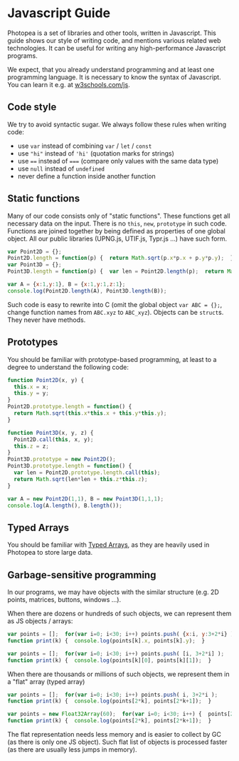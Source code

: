 # Javascript Guide

Photopea is a set of libraries and other tools, written in Javascript. This guide shows our style of writing code, 
and mentions various related web technologies. It can be useful for writing any high-performance Javascript programs.

We expect, that you already understand programming and at least one programming language.
It is necessary to know the syntax of Javascript. You can learn it e.g. at [w3schools.com/js](https://www.w3schools.com/js/).

## Code style
We try to avoid syntactic sugar. We always follow these rules when writing code:

- use `var` instead of combining `var` / `let` / `const`
- use `"hi"` instead of `'hi'` (quotation marks for strings)
- use `==` instead of `===` (compare only values with the same data type) 
- use `null` instead of `undefined`
- never define a function inside another function

## Static functions

Many of our code consists only of "static functions". These functions get all necessary data on the input. 
There is no `this`, `new`, `prototype` in such code. Functions are joined together by being defined as properties of one global object.
All our public libraries (UPNG.js, UTIF.js, Typr.js ...) have such form.

```js
var Point2D = {};  
Point2D.length = function(p) {  return Math.sqrt(p.x*p.x + p.y*p.y);  }
var Point3D = {};  
Point3D.length = function(p) {  var len = Point2D.length(p);  return Math.sqrt(len*len + p.z*p.z);  }
```
```js
var A = {x:1,y:1}, B = {x:1,y:1,z:1};  
console.log(Point2D.length(A), Point3D.length(B));
```

Such code is easy to rewrite into C (omit the global object `var ABC = {};`, change function names from `ABC.xyz` to `ABC_xyz`). 
Objects can be `struct`s. They never have methods.

## Prototypes

You should be familiar with prototype-based programming, at least to a degree to understand the following code:

```js
function Point2D(x, y) {
  this.x = x;
  this.y = y;
}
Point2D.prototype.length = function() {
  return Math.sqrt(this.x*this.x + this.y*this.y);
}
```

```js
function Point3D(x, y, z) {
  Point2D.call(this, x, y);
  this.z = z;
}
Point3D.prototype = new Point2D();
Point3D.prototype.length = function() {
  var len = Point2D.prototype.length.call(this);
  return Math.sqrt(len*len + this.z*this.z);
}
```
```js
var A = new Point2D(1,1), B = new Point3D(1,1,1);  
console.log(A.length(), B.length());
```

## Typed Arrays

You should be familiar with [Typed Arrays](https://developer.mozilla.org/en-US/docs/Web/JavaScript/Typed_arrays), 
as they are heavily used in Photopea to store large data.


## Garbage-sensitive programming

In our programs, we may have objects with the similar structure (e.g. 2D points, matrices, buttons, windows ...).

When there are dozens or hundreds of such objects, we can represent them as JS objects / arrays:

```js
var points = [];  for(var i=0; i<30; i++) points.push( {x:i, y:3+2*i} );
function print(k) {  console.log(points[k].x, points[k].y);  }
```

```js
var points = [];  for(var i=0; i<30; i++) points.push( [i, 3+2*i] );
function print(k) {  console.log(points[k][0], points[k][1]);  }
```

When there are thousands or millions of such objects, we represent them in a "flat" array (typed array)

```js
var points = [];  for(var i=0; i<30; i++) points.push( i, 3+2*i );
function print(k) {  console.log(points[2*k], points[2*k+1]);  }
```
```js
var points = new Float32Array(60);  for(var i=0; i<30; i++) {  points[2*i]=i;  points[2*i+1]=3+2*i;  }
function print(k) {  console.log(points[2*k], points[2*k+1]);  }
```

The flat representation needs less memory and is easier to collect by GC (as there is only one JS object).
Such flat list of objects is processed faster (as there are usually less jumps in memory).
